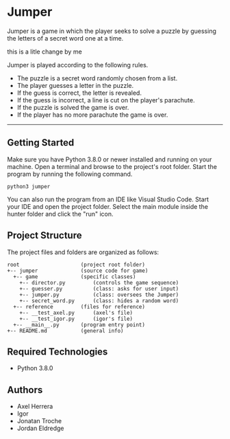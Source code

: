 # Jumper
Jumper is a game in which the player seeks to solve a puzzle by guessing the letters of a secret word one at a time.

this is a litle change by me 

Jumper is played according to the following rules.

* The puzzle is a secret word randomly chosen from a list.
* The player guesses a letter in the puzzle.
* If the guess is correct, the letter is revealed.
* If the guess is incorrect, a line is cut on the player's parachute.
* If the puzzle is solved the game is over.
* If the player has no more parachute the game is over.
---
## Getting Started
Make sure you have Python 3.8.0 or newer installed and running on your machine. Open a terminal and browse to the project's root folder. Start the program by running the following command.
```
python3 jumper 
```
You can also run the program from an IDE like Visual Studio Code. Start your IDE and open the project folder. Select the main module inside the hunter folder and click the "run" icon.

## Project Structure
The project files and folders are organized as follows:
```
root                    (project root folder)
+-- jumper              (source code for game)
  +-- game              (specific classes)
    +-- director.py         (controls the game sequence)
    +-- guesser.py          (class: asks for user input)
    +-- jumper.py           (class: oversees the Jumper)
    +-- secret_word.py      (class: hides a random word)
  +-- reference         (files for reference)
    +-- __test_axel.py      (axel's file)
    +-- __test_igor.py      (igor's file)
  +-- __main__.py       (program entry point)
+-- README.md           (general info)
```

## Required Technologies
* Python 3.8.0

## Authors
* Axel Herrera
* Igor
* Jonatan Troche
* Jordan Eldredge
